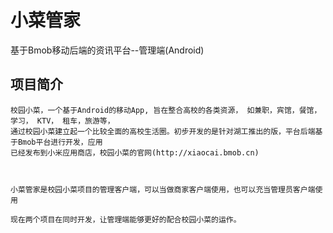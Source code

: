小菜管家
===========

基于Bmob移动后端的资讯平台--管理端(Android)


项目简介
-------

    校园小菜，一个基于Android的移动App, 旨在整合高校的各类资源， 如兼职，宾馆，餐馆， 学习， KTV， 租车，旅游等，
    通过校园小菜建立起一个比较全面的高校生活圈。初步开发的是针对湖工推出的版，平台后端基于Bmob平台进行开发，应用
    已经发布到小米应用商店，校园小菜的官网(http://xiaocai.bmob.cn)
    
    
    
    小菜管家是校园小菜项目的管理客户端，可以当做商家客户端使用，也可以充当管理员客户端使用
    
    现在两个项目在同时开发，让管理端能够更好的配合校园小菜的运作。
